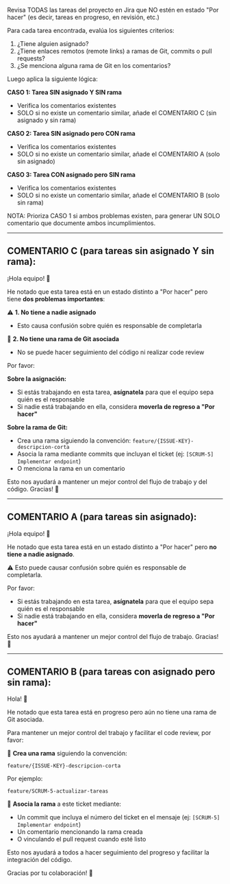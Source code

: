 Revisa TODAS las tareas del proyecto en Jira que NO estén en estado "Por hacer"
(es decir, tareas en progreso, en revisión, etc.)

Para cada tarea encontrada, evalúa los siguientes criterios:
1. ¿Tiene alguien asignado?
2. ¿Tiene enlaces remotos (remote links) a ramas de Git, commits o pull requests?
3. ¿Se menciona alguna rama de Git en los comentarios?

Luego aplica la siguiente lógica:

**CASO 1: Tarea SIN asignado Y SIN rama**
- Verifica los comentarios existentes
- SOLO si no existe un comentario similar, añade el COMENTARIO C (sin asignado y sin rama)

**CASO 2: Tarea SIN asignado pero CON rama**
- Verifica los comentarios existentes
- SOLO si no existe un comentario similar, añade el COMENTARIO A (solo sin asignado)

**CASO 3: Tarea CON asignado pero SIN rama**
- Verifica los comentarios existentes
- SOLO si no existe un comentario similar, añade el COMENTARIO B (solo sin rama)

NOTA: Prioriza CASO 1 si ambos problemas existen, para generar UN SOLO comentario que documente ambos incumplimientos.

---

## COMENTARIO C (para tareas sin asignado Y sin rama):

¡Hola equipo! 👋

He notado que esta tarea está en un estado distinto a "Por hacer" pero tiene **dos problemas importantes**:

⚠️ **1. No tiene a nadie asignado**
- Esto causa confusión sobre quién es responsable de completarla

🌿 **2. No tiene una rama de Git asociada**
- No se puede hacer seguimiento del código ni realizar code review

Por favor:

**Sobre la asignación:**
- Si estás trabajando en esta tarea, **asígnatela** para que el equipo sepa quién es el responsable
- Si nadie está trabajando en ella, considera **moverla de regreso a "Por hacer"**

**Sobre la rama de Git:**
- Crea una rama siguiendo la convención: `feature/{ISSUE-KEY}-descripcion-corta`
- Asocia la rama mediante commits que incluyan el ticket (ej: `[SCRUM-5] Implementar endpoint`)
- O menciona la rama en un comentario

Esto nos ayudará a mantener un mejor control del flujo de trabajo y del código. Gracias! 🙏

---

## COMENTARIO A (para tareas sin asignado):

¡Hola equipo! 👋

He notado que esta tarea está en un estado distinto a "Por hacer" pero **no tiene a nadie asignado**.

⚠️ Esto puede causar confusión sobre quién es responsable de completarla.

Por favor:
- Si estás trabajando en esta tarea, **asígnatela** para que el equipo sepa quién es el responsable
- Si nadie está trabajando en ella, considera **moverla de regreso a "Por hacer"**

Esto nos ayudará a mantener un mejor control del flujo de trabajo. Gracias! 🙏

---

## COMENTARIO B (para tareas con asignado pero sin rama):

Hola! 👋

He notado que esta tarea está en progreso pero aún no tiene una rama de Git asociada.

Para mantener un mejor control del trabajo y facilitar el code review, por favor:

🌿 **Crea una rama** siguiendo la convención:
```
feature/{ISSUE-KEY}-descripcion-corta
```

Por ejemplo:
```
feature/SCRUM-5-actualizar-tareas
```

📝 **Asocia la rama** a este ticket mediante:
- Un commit que incluya el número del ticket en el mensaje (ej: `[SCRUM-5] Implementar endpoint`)
- Un comentario mencionando la rama creada
- O vinculando el pull request cuando esté listo

Esto nos ayudará a todos a hacer seguimiento del progreso y facilitar la integración del código. 

Gracias por tu colaboración! 🙏

